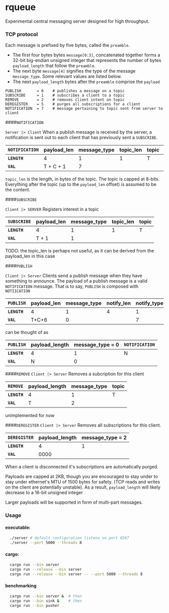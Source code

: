 # rqueue
Experimental central messaging server designed for high throughput.

### TCP protocol
Each message is prefixed by five bytes, called the `preamble`.
- The first four bytes bytes `message[0:3]`, concatenated together forms a 32-bit big-endian unsigned integer that represents the number of bytes `payload_length` that follow the `preamble`.
- The next byte `message[4]` signifies the type of the message `message_type`. Some relevant values are listed below.
- The next `payload_length` bytes after the `preamble` comprise the `payload`

```
PUBLISH       = 0    # publishes a message on a topic
SUBSCRIBE     = 1    # subscribes a client to a topic
REMOVE        = 2    # removes client intent on topic
DEREGISTER    = 5    # purges all subscriptions for a client
NOTIFICATION  = 7    # message pertaining to topic sent from server to client
```

####`NOTIFICATION`

`Server |> Client`
When a publish message is received by the server, a notification is sent out to each client that has previously sent a `SUBSCRIBE`.

|`NOTIFICATION`| payload_len | message_type| topic_len | topic | content
|---           |---          |---          | ---       | ---   | --- 
**`LENGTH`**   |  4          | 1           | 1         |  T    |  C
**`VAL`**      | T + C + 1   | 7           |           |       |

`topic_len` is the length, in bytes of the topic. The topic is capped at 8-bits. Everything after the topic (up to the `payload_len` offset) is assumed to be the content.

####`SUBSCRIBE`

`Client |> SERVER`
Registers interest in a topic

|`SUBSCRIBE`   | payload_len | message_type| topic_len | topic
|---           |---          |---          | ---       | ---
**`LENGTH`**   |  4          | 1           | 1         |  T
**`VAL`**      | T + 1       | 1           |           |

TODO: the topic_len is perhaps not useful, as it can be derived from the payload_len in this case

####`PUBLISH`

`Client |> Server`
Clients send a publish message when they have something to announce.
The payload of a publish message is a valid `NOTIFICATION` message. That is to say, `PUBLISH` is composed with `NOTIICATION`

|`PUBLISH`     | payload_len | message_type | notify_len | notify_type | topic_len | topic | content
|---           |---          |---           | ---        | ---         | ---       | ---   | ---
**`LENGTH`**   | 4           | 1            | 4          | 1           | 1         | T     | C
**`VAL`**      | T+C+6       | 0            |            | 7           |           |       |


can be thought of as

|`PUBLISH`     | payload_length | message_type = 0 | `NOTIFICATION`
|---           |---             |---               | ---
**`LENGTH`**   |  4             | 1                | N
**`VAL`**      | N              | 0                |

####`REMOVE`
`Client |> Server`
Removes a subcription for this client

|`REMOVE`      | payload_length | message_type  | topic
|---           |---             |---            | ---
**`LENGTH`**   |  4             | 1             |  T
**`VAL`**      | T              | 2             |
unimplemented for now

####`DEREGISTER`
`Client |> Server`
Removes all subscriptions for this client.

|`DEREGISTER`| payload_length | message_type = 2
|---         |---             |---
**`LENGTH`** |  4             | 1
**`VAL`**    |  0000          |

When a client is disconnected it's subscriptions are automatically purged.

Payloads are capped at 2KB, though you are encouraged to stay under to stay under ethernet's MTU of 1500 bytes for safety. (TCP reads and writes on the client are potentially unstable). As a result, ```payload_length``` will likely decrease to a 16-bit unsigned integer

Larger payloads will be supported in form of multi-part messages.


### Usage
#### executable:
```.sh
  ./server # default configuration listens on port 6567
  ./server --port 5000 --threads 8
```

#### cargo:
```.sh
  cargo run --bin server
  cargo run --release --bin server
  cargo run --release --bin server -- --port 5000 --threads 8
```



#### benchmarking
```.sh
  cargo run --bin server &  # then
  cargo run --bin sink &    # then
  cargo run --bin pusher
```
  

